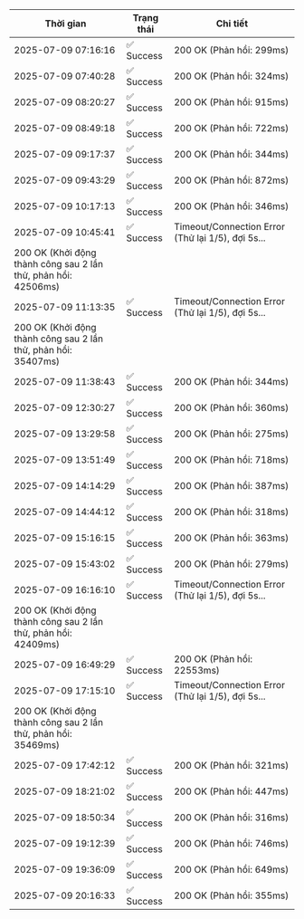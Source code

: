 | Thời gian | Trạng thái | Chi tiết |
|---|---|---|
| 2025-07-09 07:16:16 | ✅ Success | 200 OK (Phản hồi: 299ms) |
| 2025-07-09 07:40:28 | ✅ Success | 200 OK (Phản hồi: 324ms) |
| 2025-07-09 08:20:27 | ✅ Success | 200 OK (Phản hồi: 915ms) |
| 2025-07-09 08:49:18 | ✅ Success | 200 OK (Phản hồi: 722ms) |
| 2025-07-09 09:17:37 | ✅ Success | 200 OK (Phản hồi: 344ms) |
| 2025-07-09 09:43:29 | ✅ Success | 200 OK (Phản hồi: 872ms) |
| 2025-07-09 10:17:13 | ✅ Success | 200 OK (Phản hồi: 346ms) |
| 2025-07-09 10:45:41 | ✅ Success | Timeout/Connection Error (Thử lại 1/5), đợi 5s...
200 OK (Khởi động thành công sau 2 lần thử, phản hồi: 42506ms) |
| 2025-07-09 11:13:35 | ✅ Success | Timeout/Connection Error (Thử lại 1/5), đợi 5s...
200 OK (Khởi động thành công sau 2 lần thử, phản hồi: 35407ms) |
| 2025-07-09 11:38:43 | ✅ Success | 200 OK (Phản hồi: 344ms) |
| 2025-07-09 12:30:27 | ✅ Success | 200 OK (Phản hồi: 360ms) |
| 2025-07-09 13:29:58 | ✅ Success | 200 OK (Phản hồi: 275ms) |
| 2025-07-09 13:51:49 | ✅ Success | 200 OK (Phản hồi: 718ms) |
| 2025-07-09 14:14:29 | ✅ Success | 200 OK (Phản hồi: 387ms) |
| 2025-07-09 14:44:12 | ✅ Success | 200 OK (Phản hồi: 318ms) |
| 2025-07-09 15:16:15 | ✅ Success | 200 OK (Phản hồi: 363ms) |
| 2025-07-09 15:43:02 | ✅ Success | 200 OK (Phản hồi: 279ms) |
| 2025-07-09 16:16:10 | ✅ Success | Timeout/Connection Error (Thử lại 1/5), đợi 5s...
200 OK (Khởi động thành công sau 2 lần thử, phản hồi: 42409ms) |
| 2025-07-09 16:49:29 | ✅ Success | 200 OK (Phản hồi: 22553ms) |
| 2025-07-09 17:15:10 | ✅ Success | Timeout/Connection Error (Thử lại 1/5), đợi 5s...
200 OK (Khởi động thành công sau 2 lần thử, phản hồi: 35469ms) |
| 2025-07-09 17:42:12 | ✅ Success | 200 OK (Phản hồi: 321ms) |
| 2025-07-09 18:21:02 | ✅ Success | 200 OK (Phản hồi: 447ms) |
| 2025-07-09 18:50:34 | ✅ Success | 200 OK (Phản hồi: 316ms) |
| 2025-07-09 19:12:39 | ✅ Success | 200 OK (Phản hồi: 746ms) |
| 2025-07-09 19:36:09 | ✅ Success | 200 OK (Phản hồi: 649ms) |
| 2025-07-09 20:16:33 | ✅ Success | 200 OK (Phản hồi: 355ms) |
